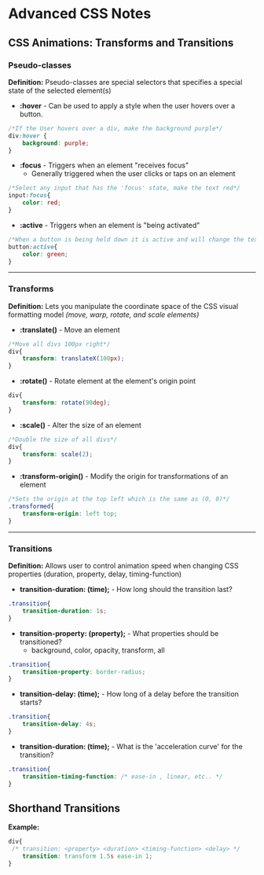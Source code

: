 # Advanced CSS Notes

## CSS Animations: Transforms and Transitions

### **Pseudo-classes**

**Definition:** Pseudo-classes are special selectors that specifies a special state of the selected element(s)

* **:hover** - Can be used to apply a style when the user hovers over a button.

```css
/*If the User hovers over a div, make the background purple*/
div:hover {
    background: purple;
}
```

* **:focus** - Triggers when an element "receives focus"
  * Generally triggered when the user clicks or taps on an element

```css
/*Select any input that has the 'focus' state, make the text red*/
input:focus{
    color: red;
}
```

* **:active** - Triggers when an element is "being activated"

```css
/*When a button is being held down it is active and will change the text color to green*/
button:active{
    color: green;
}
```

---

### **Transforms**

**Definition:** Lets you manipulate the coordinate space of the CSS visual formatting model *(move, warp, rotate, and scale elements)*

* **:translate()** - Move an element

```css
/*Move all divs 100px right*/
div{
    transform: translateX(100px);
}
```

* **:rotate()** - Rotate element at the element's origin point

```css
div{
    transform: rotate(90deg);
}
```

* **:scale()** - Alter the size of an element

```css
/*Double the size of all divs*/
div{
    transform: scale(2);
}
```

* **:transform-origin()** - Modify the origin for transformations of an element

```css
/*Sets the origin at the top left which is the same as (0, 0)*/
.transformed{
    transform-origin: left top;
}
```

---

### **Transitions**

**Definition:** Allows user to control animation speed when changing CSS properties (duration, property, delay, timing-function)

* **transition-duration: (time);** - How long should the transition last?

```css
.transition{
    transition-duration: 1s;
}
```

* **transition-property: (property);** - What properties should be transitioned?
  * background, color, opacity, transform, all

```css
.transition{
    transition-property: border-radius;
}
```

* **transition-delay: (time);** - How long of a delay before the transition starts?

```css
.transition{
    transition-delay: 4s;
}
```

* **transition-duration: (time);** - What is the 'acceleration curve' for the transition?

```css
.transition{
    transition-timing-function: /* ease-in , linear, etc.. */
}
```

## Shorthand Transitions
**Example:**
```css
div{
 /* transition: <property> <duration> <timing-function> <delay> */
    transition: transform 1.5s ease-in 1;
}
```